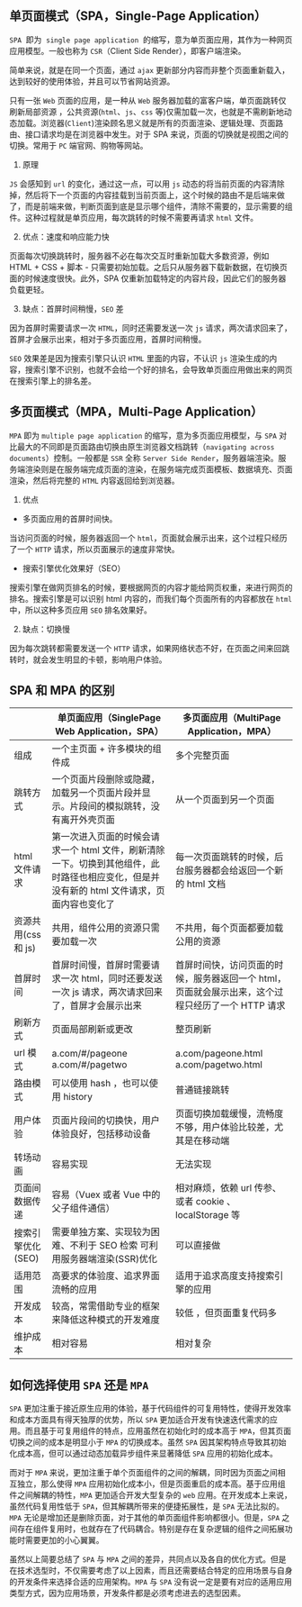 ## 单页面模式（SPA，Single-Page Application）

`SPA`  即为  `single page application`  的缩写，意为单页面应用，其作为一种网页应用模型。一般也称为 `CSR`（Client Side Render），即客户端渲染。

简单来说，就是在同一个页面，通过 `ajax` 更新部分内容而非整个页面重新载入，达到较好的使用体验，并且可以节省网站资源。

只有一张 `Web` 页面的应用，是一种从 `Web` 服务器加载的富客户端，单页面跳转仅刷新局部资源 ，公共资源(`html`、`js`、`css` 等)仅需加载一次，也就是不需刷新地动态加载。浏览器(`Client`)渲染顾名思义就是所有的页面渲染、逻辑处理、页面路由、接口请求均是在浏览器中发生。对于 SPA 来说，页面的切换就是视图之间的切换。常用于 `PC` 端官网、购物等网站。

1. 原理

`JS` 会感知到 `url` 的变化，通过这一点，可以用 `js` 动态的将当前页面的内容清除掉，然后将下一个页面的内容挂载到当前页面上，这个时候的路由不是后端来做了，而是前端来做，判断页面到底是显示哪个组件，清除不需要的，显示需要的组件。这种过程就是单页应用，每次跳转的时候不需要再请求 `html` 文件。

2. 优点：速度和响应能力快

页面每次切换跳转时，服务器不必在每次交互时重新加载大多数资源，例如 HTML + CSS + 脚本 - 只需要初始加载。之后只从服务器下载新数据，在切换页面的时候速度很快。此外，SPA 仅重新加载特定的内容片段，因此它们的服务器负载更轻。

3. 缺点：首屏时间稍慢，`SEO` 差

因为首屏时需要请求一次 `HTML`，同时还需要发送一次 `js` 请求，两次请求回来了，首屏才会展示出来，相对于多页面应用，首屏时间稍慢。

`SEO` 效果差是因为搜索引擎只认识 `HTML` 里面的内容，不认识 `js` 渲染生成的内容，搜索引擎不识别，也就不会给一个好的排名，会导致单页面应用做出来的网页在搜索引擎上的排名差。

## 多页面模式（MPA，Multi-Page Application）

`MPA` 即为 `multiple page application` 的缩写，意为多页面应用模型，与 `SPA` 对比最大的不同即是页面路由切换由原生浏览器文档跳转（`navigating across documents`）控制。一般都是 `SSR` 全称 `Server Side Render`，服务器端渲染。服务端渲染则是在服务端完成页面的渲染，在服务端完成页面模板、数据填充、页面渲染，然后将完整的 `HTML` 内容返回给到浏览器。

1. 优点

- 多页面应用的首屏时间快。

当访问页面的时候，服务器返回一个 `html`，页面就会展示出来，这个过程只经历了一个 `HTTP` 请求，所以页面展示的速度非常快。

- 搜索引擎优化效果好（SEO）

搜索引擎在做网页排名的时候，要根据网页的内容才能给网页权重，来进行网页的排名。搜索引擎是可以识别 html 内容的，而我们每个页面所有的内容都放在 `html` 中，所以这种多页应用 `SEO` 排名效果好。

2. 缺点：切换慢

因为每次跳转都需要发送一个 `HTTP` 请求，如果网络状态不好，在页面之间来回跳转时，就会发生明显的卡顿，影响用户体验。

## SPA 和 MPA 的区别

|                     | 单页面应用（SinglePage Web Application，SPA）                                                                                              | 多页面应用（MultiPage Application，MPA）                                                          |
| ------------------- | ------------------------------------------------------------------------------------------------------------------------------------------ | ------------------------------------------------------------------------------------------------- |
| 组成                | 一个主页面 + 许多模块的组件成                                                                                                              | 多个完整页面                                                                                      |
| 跳转方式            | 一个页面片段删除或隐藏，加载另一个页面片段并显示。片段间的模拟跳转，没有离开外壳页面                                                       | 从一个页面到另一个页面                                                                            |
| html 文件请求       | 第一次进入页面的时候会请求一个 html 文件，刷新清除一下。切换到其他组件，此时路径也相应变化，但是并没有新的 html 文件请求，页面内容也变化了 | 每一次页面跳转的时候，后台服务器都会给返回一个新的 html 文档                                      |
| 资源共用(css 和 js) | 共用，组件公用的资源只需要加载一次                                                                                                         | 不共用，每个页面都要加载公用的资源                                                                |
| 首屏时间            | 首屏时间慢，首屏时需要请求一次 html，同时还要发送一次 js 请求，两次请求回来了，首屏才会展示出来                                            | 首屏时间快，访问页面的时候，服务器返回一个 html，页面就会展示出来，这个过程只经历了一个 HTTP 请求 |
| 刷新方式            | 页面局部刷新或更改                                                                                                                         | 整页刷新                                                                                          |
| url 模式            | a.com/#/pageone a.com/#/pagetwo                                                                                                            | a.com/pageone.html a.com/pagetwo.html                                                             |
| 路由模式            | 可以使用 hash ，也可以使用 history                                                                                                         | 普通链接跳转                                                                                      |
| 用户体验            | 页面片段间的切换快，用户体验良好，包括移动设备                                                                                             | 页面切换加载缓慢，流畅度不够，用户体验比较差，尤其是在移动端                                      |
| 转场动画            | 容易实现                                                                                                                                   | 无法实现                                                                                          |
| 页面间数据传递      | 容易（Vuex 或者 Vue 中的父子组件通信）                                                                                                     | 相对麻烦，依赖 url 传参、或者 cookie 、localStorage 等                                            |
| 搜索引擎优化(SEO)   | 需要单独方案、实现较为困难、不利于 SEO 检索 可利用服务器端渲染(SSR)优化                                                                    | 可以直接做                                                                                        |
| 适用范围            | 高要求的体验度、追求界面流畅的应用                                                                                                         | 适用于追求高度支持搜索引擎的应用                                                                  |
| 开发成本            | 较高，常需借助专业的框架来降低这种模式的开发难度                                                                                           | 较低 ，但页面重复代码多                                                                           |
| 维护成本            | 相对容易                                                                                                                                   | 相对复杂                                                                                          |

## 如何选择使用 `SPA` 还是 `MPA`

`SPA` 更加注重于接近原生应用的体验，基于代码组件的可复用特性，使得开发效率和成本方面具有得天独厚的优势，所以 `SPA` 更加适合开发有快速迭代需求的应用。而且基于可复用组件的特点，应用虽然在初始化时的成本高于 `MPA`，但其页面切换之间的成本是明显小于 `MPA` 的切换成本。虽然 `SPA` 因其架构特点导致其初始化成本高，但可以通过动态加载异步组件来显著降低 `SPA` 应用的初始化成本。

而对于 `MPA` 来说，更加注重于单个页面组件的之间的解耦，同时因为页面之间相互独立，那么使得 `MPA` 应用初始化成本小，但是页面重启的成本高。基于应用组件之间解耦的特性，`MPA` 更加适合开发大型复杂的 `web` 应用。在开发成本上来说，虽然代码复用性低于 `SPA`，但其解耦所带来的便捷拓展性，是 `SPA` 无法比拟的。`MPA` 无论是增加还是删除页面，对于其他的单页面组件影响都很小。但是，`SPA` 之间存在组件复用时，也就存在了代码耦合。特别是存在复杂逻辑的组件之间拓展功能时需要更加的小心翼翼。

虽然以上简要总结了 `SPA` 与 `MPA` 之间的差异，共同点以及各自的优化方式。但是在技术选型时，不仅需要考虑了以上因素，而且还需要结合特定的应用场景与自身的开发条件来选择合适的应用架构。`MPA` 与 `SPA` 没有说一定是要有对应的适用应用类型方式，因为应用场景，开发条件都是必须考虑进去的选型因素。
